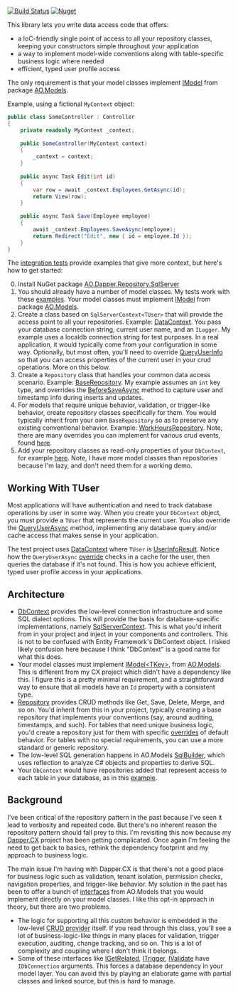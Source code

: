 [![Build Status](https://ci.appveyor.com/api/projects/status/3opr5fvqudspcioh?svg=true)](https://ci.appveyor.com/project/adamosoftware/dapper-repository)
[![Nuget](https://img.shields.io/nuget/v/AO.Dapper.Repository.SqlServer)](https://www.nuget.org/packages/AO.Dapper.Repository.SqlServer/)

This library lets you write data access code that offers:
- a IoC-friendly single point of access to all your repository classes, keeping your constructors simple throughout your application
- a way to implement model-wide conventions along with table-specific business logic where needed
- efficient, typed user profile access

The only requirement is that your model classes implement [IModel](https://github.com/adamfoneil/Models/blob/master/Models/Interfaces/IModel.cs) from package [AO.Models](https://www.nuget.org/packages/AO.Models).

Example, using a fictional `MyContext` object:

```csharp
public class SomeController : Controller
{
    private readonly MyContext _context;
    
    public SomeController(MyContext context)
    {
        _context = context;
    }
    
    public async Task Edit(int id)
    {
        var row = await _context.Employees.GetAsync(id);
        return View(row);
    }
    
    public async Task Save(Employee employee)
    {
        await _context.Employees.SaveAsync(employee);
        return Redirect("Edit", new { id = employee.Id });
    }
}
```
The [integration tests](https://github.com/adamfoneil/Dapper.Repository/blob/master/Dapper.Repository.Test/Tests/SqlServerIntegration.cs) provide examples that give more context, but here's how to get started:

0. Install NuGet package [AO.Dapper.Repository.SqlServer](https://www.nuget.org/packages/AO.Dapper.Repository.SqlServer/)
1. You should already have a number of model classes. My tests work with these [examples](https://github.com/adamfoneil/Dapper.Repository/tree/master/Dapper.Repository.Test.Models). Your model classes must implement [IModel](https://github.com/adamfoneil/Models/blob/master/Models/Interfaces/IModel.cs) from package [AO.Models](https://www.nuget.org/packages/AO.Models).
2. Create a class based on `SqlServerContext<TUser>` that will provide the access point to all your repositories. Example: [DataContext](https://github.com/adamfoneil/Dapper.Repository/blob/master/Dapper.Repository.Test/Contexts/DataContext.cs). You pass your database connection string, current user name, and an `ILogger`. My example uses a localdb connection string for test purposes. In a real application, it would typically come from your configuration in some way. Optionally, but most often, you'll need to override [QueryUserInfo](https://github.com/adamfoneil/Dapper.Repository/blob/master/Dapper.Repository.Test/Contexts/DataContext.cs#L39) so that you can access properties of the current user in your crud operations. More on this below.
3. Create a `Repository` class that handles your common data access scenario. Example: [BaseRepository](https://github.com/adamfoneil/Dapper.Repository/blob/master/Dapper.Repository.Test/Repositories/BaseRepository.cs). My example assumes an `int` key type, and overrides the [BeforeSaveAsync](https://github.com/adamfoneil/Dapper.Repository/blob/master/Dapper.Repository/Repository_virtuals.cs#L41) method to capture user and timestamp info during inserts and updates.
4. For models that require unique behavior, validation, or trigger-like behavior, create repository classes specifically for them. You would typically inherit from your own `BaseRepository` so as to preserve any existing conventional behavior. Example: [WorkHoursRepository](https://github.com/adamfoneil/Dapper.Repository/blob/master/Dapper.Repository.Test/Repositories/WorkHoursRepository.cs). Note, there are many overrides you can implement for various crud events, found [here](https://github.com/adamfoneil/Dapper.Repository/blob/master/Dapper.Repository/Repository_virtuals.cs).
5. Add your repository classes as read-only properties of your `DbContext`, for example [here](https://github.com/adamfoneil/Dapper.Repository/blob/master/Dapper.Repository.Test/Contexts/DataContext.cs#L71-L80). Note, I have more model classes than repositories because I'm lazy, and don't need them for a working demo.

## Working With TUser
Most applications will have authentication and need to track database operations by user in some way. When you create your `DbContext` object, you must provide a `TUser` that represents the current user. You also override the [QueryUserAsync](https://github.com/adamfoneil/Dapper.Repository/blob/master/Dapper.Repository/DbContext.cs#L48) method, implementing any database query and/or cache access that makes sense in your application.

The test project uses [DataContext](https://github.com/adamfoneil/Dapper.Repository/blob/master/Dapper.Repository.Test/Contexts/DataContext.cs) where `TUser` is [UserInfoResult](https://github.com/adamfoneil/Dapper.Repository/blob/master/Dapper.Repository.Test/Queries/UserInfo.cs#L10). Notice how the `QueryUserAsync` [override](https://github.com/adamfoneil/Dapper.Repository/blob/master/Dapper.Repository.Test/Contexts/DataContext.cs#L39) checks in a cache for the user, then queries the database if it's not found. This is how you achieve efficient, typed user profile access in your applications.

## Architecture
- [DbContext](https://github.com/adamfoneil/Dapper.Repository/blob/master/Dapper.Repository/DbContext.cs) provides the low-level connection infrastructure and some SQL dialect options. This will provide the basis for database-specific implementations, namely [SqlServerContext](https://github.com/adamfoneil/Dapper.Repository/blob/master/Dapper.Repository.SqlServer/SqlServerContext.cs). This is what you'd inherit from in your project and inject in your components and controllers. This is not to be confused with Entity Framework's DbContext object. I risked likely confusion here because I think "DbContext" is a good name for what this does.
- Your model classes must implement [IModel&lt;TKey&gt;](https://github.com/adamfoneil/Models/blob/master/Models/Interfaces/IModel.cs), from [AO.Models](https://www.nuget.org/packages/AO.Models). This is different from my CX project which didn't have a dependency like this. I figure this is a pretty minimal requirement, and a straightforward way to ensure that all models have an `Id` property with a consistent type.
- [Repository](https://github.com/adamfoneil/Dapper.Repository/blob/master/Dapper.Repository/Repository.cs) provides CRUD methods like Get, Save, Delete, Merge, and so on. You'd inherit from this in your project, typically creating a base repository that implements your conventions (say, around auditing, timestamps, and such). For tables that need unique business logic, you'd create a repository just for them with specific [overrides](https://github.com/adamfoneil/Dapper.Repository/blob/master/Dapper.Repository/Repository_virtuals.cs) of default behavior. For tables with no special requirements, you can use a more standard or generic repository.
- The low-level SQL generation happens in AO.Models [SqlBuilder](https://github.com/adamfoneil/Models/blob/master/Models/Static/SqlBuilder.cs), which uses reflection to analyze C# objects and properties to derive SQL.
- Your `DbContext` would have repositories added that represent access to each table in your database, as in this [example](https://github.com/adamfoneil/Dapper.Repository/blob/master/Dapper.Repository.Test/Contexts/DataContext.cs#L71-L80).
## Background
I've been critical of the repository pattern in the past because I've seen it lead to verbosity and repeated code. But there's no inherent reason the repository pattern should fall prey to this. I'm revisiting this now because my [Dapper.CX](https://github.com/adamfoneil/Dapper.CX) project has been getting complicated. Once again I'm feeling the need to get back to basics, rethink the dependency footprint and my approach to business logic.

The main issue I'm having with Dapper.CX is that there's not a good place for business logic such as validation, tenant isolation, permission checks, navigation properties, and trigger-like behavior. My solution in the past has been to offer a bunch of [interfaces](https://github.com/adamfoneil/Models/tree/master/Models/Interfaces) from AO.Models that you would implement directly on your model classes. I like this opt-in approach in theory, but there are two problems.

- The logic for supporting all this custom behavior is embedded in the low-level [CRUD provider](https://github.com/adamfoneil/Dapper.CX/blob/master/Dapper.CX.Base/Abstract/SqlCrudProvider.cs) itself. If you read through this class, you'll see a lot of business-logic-like things in many places for validation, trigger execution, auditing, change tracking, and so on. This is a lot of complexity and coupling where I don't think it belongs.
- Some of these interfaces like [IGetRelated](https://github.com/adamfoneil/Models/blob/master/Models/Interfaces/IGetRelated.cs), [ITrigger](https://github.com/adamfoneil/Models/blob/master/Models/Interfaces/ITrigger.cs), [IValidate](https://github.com/adamfoneil/Models/blob/master/Models/Interfaces/IValidate.cs) have `IDbConnection` arguments. This forces a database dependency in your model layer. You can avoid this by playing an elaborate game with partial classes and linked source, but this is hard to manage.
